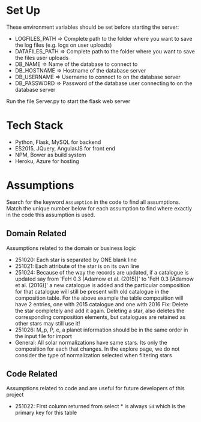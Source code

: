 # Set Up
These environment variables should be set before starting the server:

- LOGFILES_PATH => Complete path to the folder where you want to save the log files (e.g. logs on user uploads) 
- DATAFILES_PATH => Complete path to the folder where you want to save the files user uploads
- DB_NAME => Name of the database to connect to
- DB_HOSTNAME => Hostname of the database server
- DB_USERNAME => Username to connect to on the database server
- DB_PASSWORD => Password of the database user connecting to on the database server

Run the file Server.py to start the flask web server

# Tech Stack

- Python, Flask, MySQL for backend
- ES2015, JQuery, AngularJS for front end
- NPM, Bower as build system
- Heroku, Azure for hosting

# Assumptions

Search for the keyword `Assumption` in the code to find all assumptions. Match the unique number below for each assumption to find where exactly in the code this assumption is used.

## Domain Related

Assumptions related to the domain or business logic

- 251020: Each star is separated by ONE blank line
- 251021: Each attribute of the star is on its own line
- 251024: Because of the way the records are updated, if a catalogue is updated say from 'FeH 0.3 [Adamow et al. (2015)]' to 'FeH 0.3 [Adamow et al. (2016)]' a new catalogue is added and the particular composition for that catalogue will still be present with old catalogue in the composition table. For the above example the table composition will have 2 entries, one with 2015 catalogue and one with 2016 Fix: Delete the star completely and add it again. Deleting a star, also deletes the corresponding composition elements, but catalogues are retained as other stars may still use it!
- 251026: M_p, P, e, a planet information should be in the same order in the input file for import
- General: All solar normalizations have same stars. Its only the composition for each that changes. In the explore page, we do  not consider the type of normalization selected when filtering stars

## Code Related

Assumptions related to code and are useful for future developers of this project

- 251022: First column returned from select * is always `id` which is the primary key for this table